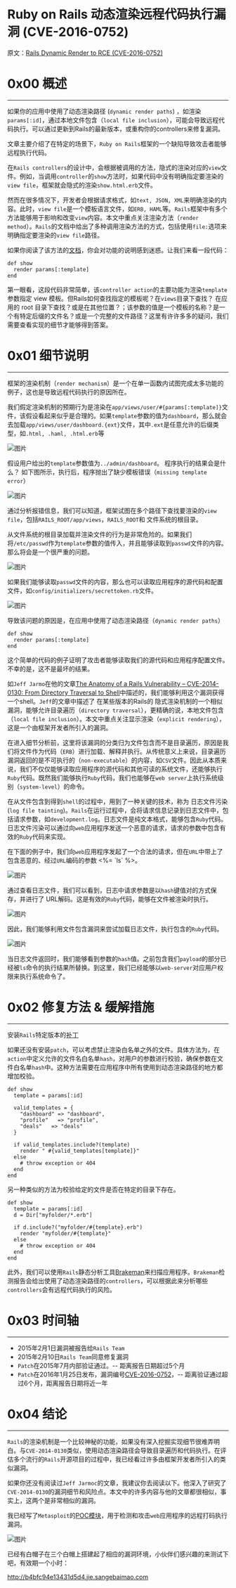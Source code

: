 # Ruby on Rails 动态渲染远程代码执行漏洞 (CVE-2016-0752)

原文：[Rails Dynamic Render to RCE (CVE-2016-0752)](https://nvisium.com/blog/2016/01/26/rails-dynamic-render-to-rce-cve-2016-0752/)

0x00 概述
=======

* * *

如果你的应用中使用了动态渲染路径 (`dynamic render paths`) ，如渲染`params[:id]`，通过本地文件包含（`local file inclusion`），可能会导致远程代码执行。可以通过更新到Rails的最新版本，或重构你的controllers来修复漏洞。

文章主要介绍了在特定的场景下，`Ruby on Rails`框架的一个缺陷导致攻击者能够远程执行代码。

在`Rails controllers`的设计中，会根据被调用的方法，隐式的渲染对应的`view`文件。例如，当调用`controller`的`show`方法时，如果代码中没有明确指定要渲染的`view file`，框架就会隐式的渲染`show.html.erb`文件。

然而在很多情况下，开发者会根据请求格式，如`text, JSON, XML`来明确渲染的内容。此时，`view file`是一个模板语言文件，如`ERB, HAML`等。`Rails`框架中有多个方法能够用于影响和改变`view`内容。本文中重点关注渲染方法（`render method`）。`Rails`的文档中给出了多种调用渲染方法的方式，包括使用`file:`选项来明确指定要渲染的`view file`路径。

如果你阅读了该方法的[文档](http://guides.rubyonrails.org/layouts_and_rendering.html)，你会对功能的说明感到迷惑。让我们来看一段代码：

```
def show
  render params[:template]
end

```

第一眼看，这段代码非常简单，该`controller action`的主要功能为渲染`template`参数指定 view 模板。但Rails如何查找指定的模板呢？在`views`目录下查找？ 在应用的 root 目录下查找？或是在其他位置？；该参数的值是一个模板的名称？是一个有特定后缀的文件名？或是一个完整的文件路径？这里有许许多多的疑问，我们需要查看实现的细节才能够得到答案。

0x01 细节说明
=========

* * *

框架的渲染机制（`render mechanism`）是一个在单一函数内试图完成太多功能的例子，这也是导致远程代码执行的原因所在。

我们假定渲染机制的预期行为是渲染在`app/views/user/#{params[:template]}`文件，该假设看起来似乎是合理的。如果`template`参数的值为`dashboard`，那么就会去加载`app/views/user/dashboard.{ext}`文件，其中`.ext`是任意允许的后缀类型，如`.html, .haml, .html.erb`等

![图片](http://drops.javaweb.org/uploads/images/b7ace96ed0382ef22f2f0bacf11c757ed7b5da3c.jpg)

假设用户给出的`template`参数值为`../admin/dashboard`。 程序执行的结果会是什么？ 如下图所示，执行后，程序抛出了缺少模板错误（`missing template error`）

![图片](http://drops.javaweb.org/uploads/images/b4766d367e27f95c3df74afff8757a84cec4f8a3.jpg)

通过分析报错信息，我们可以知道，框架试图在多个路径下查找要渲染的`view file`，包括`RAILS_ROOT/app/views`，`RAILS_ROOT`和 文件系统的根目录。

从文件系统的根目录加载并渲染文件的行为是非常危险的。如果我们将`/etc/passwd`作为`template`参数的值传入，并且能够读取到`passwd`文件的内容。那么将会是一个很严重的问题。

![图片](http://drops.javaweb.org/uploads/images/7e7e891b8ebd34aefac02b0247e93b39213c7dd6.jpg)

如果我们能够读取`passwd`文件的内容，那么也可以读取应用程序的源代码和配置文件，如`config/initializers/secrettoken.rb`文件。

![图片](http://drops.javaweb.org/uploads/images/30503417f88adfbf56fcca070f3e9725557a1b4b.jpg)

导致该问题的原因是，在应用中使用了动态渲染路径（`dynamic render paths`）

```
def show
  render params[:template]
end

```

这个简单的代码的例子证明了攻击者能够读取我们的源代码和应用程序配置文件。不幸的是，这不是最坏的结果。

如`Jeff Jarmo`在他的文章[The Anatomy of a Rails Vulnerability – CVE-2014-0130: From Directory Traversal to Shell](http://matasano.com/research/AnatomyOfRailsVuln-CVE-2014-0130.pdf)中描述的，我们能够利用这个漏洞获得一个shell。`Jeff`的文章中描述了 在某些版本的Rails的 隐式渲染机制的一个相似漏洞，能够允许目录遍历（`directory traversal`），更精确的说，本地文件包含（`local file inclusion`）。本文中重点关注显示渲染（`explicit rendering`），这是一个由框架开发者所引入的漏洞。

在进入细节分析前，这里将该漏洞的分类归为文件包含而不是目录遍历，原因是我们将文件作为代码（`ERB`）进行加载、解释并执行。从传统意义上来说，目录遍历漏洞返回的是不可执行的（`non-executable`）的内容，如`CSV`文件。因此从本质来说，我们不仅仅能够读取应用程序的源代码和其他可读的系统文件，还能够执行`Ruby`代码。既然我们能够执行`Ruby`代码，我们也能够在`web server`上执行系统级别（`system-level`）的命令。

在从文件包含到得到`shell`的过程中，用到了一种关键的技术，称为 日志文件污染 (`log file tainting`)。`Rails`在运行过程中，会将请求信息记录到日志文件中，包括请求参数，如`development.log`。日志文件是纯文本格式，能够包含`Ruby`代码。日志文件污染可以通过向`web`应用程序发送一个恶意的请求，请求的参数中包含有效的`Ruby`代码来实现。

在下面的例子中，我们向`web`应用程序发起了一个合法的请求，但在`URL`中带上了包含恶意的、经过`URL`编码的参数 <%= \`ls\` %>。

![图片](http://drops.javaweb.org/uploads/images/ccc399c82d2fe9f124cf5157468059e3c4d60145.jpg)

通过查看日志文件，我们可以看到，日志中请求参数是以`hash`键值对的方式保存，并进行了 URL解码。这是有效的`Ruby`代码，能够在文件被渲染时执行。

![图片](http://drops.javaweb.org/uploads/images/31fe9b426887072f6b9d6368ebdd6bdb353492cc.jpg)

因此，我们能够利用文件包含漏洞来尝试加载日志文件，执行包含的`Ruby`代码。

![图片](http://drops.javaweb.org/uploads/images/5a261f0768e051853a436555f369b52c5c303ff7.jpg)

当日志文件返回时，我们能够看到参数的`hash`值。之前包含我们`payload`的部分已经被`ls`命令的执行结果所替换。到这里，我们已经能够以`web-server`对应用户权限来执行系统命令了。

0x02 修复方法 & 缓解措施
================

* * *

安装`Rails`特定版本的[补丁](https://groups.google.com/forum/#!topic/rubyonrails-security/335P1DcLG00)

如果还没有安装`patch`，可以考虑禁止渲染白名单之外的文件。具体方法为，在`action`中定义允许的文件名白名单`hash`，对用户的参数进行校验，确保参数在文件白名单`hash`中。这种方法需要在应用程序中所有使用到动态渲染路径的地方都增加校验。

```
def show
  template = params[:id]

  valid_templates = {
    "dashboard" => "dashboard",
    "profile"   => "profile",
    "deals"   => "deals"
  }

  if valid_templates.include?(template)
    render " #{valid_templates[template]}"
  else
    # throw exception or 404
  end
end

```

另一种类似的方法为校验给定的文件是否在特定的目录下存在。

```
def show
  template = params[:id]
  d = Dir["myfolder/*.erb"]

  if d.include?("myfolder/#{template}.erb")
    render "myfolder/#{template}"
  else
    # throw exception or 404
  end
end

```

此外，我们可以使用`Rails`静态分析工具[Brakeman](http://brakemanscanner.org/)来扫描应用程序。`Brakeman`检测报告会给出使用了动态渲染路径的`controllers`，可以根据此来分析哪些`controllers`会有远程代码执行的风险。

0x03 时间轴
========

* * *

*   2015年2月1日漏洞被报告给`Rails Team`
*   2015年2月10日`Rails Team`同意修复漏洞
*   `Patch`在2015年7月内部验证通过。-- 距离报告日期超过5个月
*   `Patch`在2016年1月25日发布，漏洞编号[CVE-2016-0752](https://groups.google.com/forum/#!topic/rubyonrails-security/335P1DcLG00)，-- 距离验证通过超过6个月，距离报告日期将近一年

0x04 结论
=======

* * *

`Rails`的渲染机制是一个比较神秘的功能，如果没有深入挖掘实现细节很难弄明白。与`CVE-2014-0130`类似，使用动态渲染路径会导致目录遍历和代码执行。在评估多个流行的`Rails`开源项目的过程中，我已经看过许多由框架开发者所引入的类似漏洞。

如果你还没有阅读过`Jeff Jarmoc`的文章，我建议你去阅读以下。他深入了研究了`CVE-2014-0130`的漏洞细节和风险点。本文中的许多内容与他的文章都很相似，事实上，这两个是非常相似的漏洞。

我已经写了`Metasploit`的[POC模块](https://gist.github.com/forced-request/5158759a6418e6376afb)，用于检测和攻击`web`应用程序的远程打码执行漏洞。

![图片](http://drops.javaweb.org/uploads/images/2990b2c6af9a8e529ace7fd40c2bdca97aca4a12.jpg)

已经有白帽子在三个白帽上搭建起了相应的漏洞环境，小伙伴们感兴趣的来测试下吧，有效期一个小时：

http://b4bfc94e13431d5d4.jie.sangebaimao.com